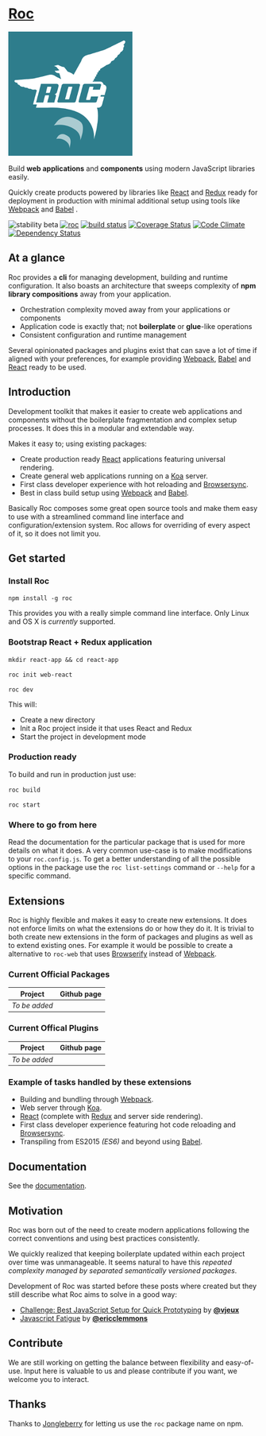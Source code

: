 # [Roc](http://www.getroc.org)
![logo](roc.png)

Build __web applications__ and __components__ using modern JavaScript libraries easily.

Quickly create products powered by libraries like [React](http://facebook.github.io/react/) and [Redux](https://github.com/rackt/redux) ready for deployment in production with minimal additional setup using tools like [Webpack](https://github.com/webpack) and [Babel](https://babeljs.io/) .  

![stability beta](https://img.shields.io/badge/stability-beta-yellow.svg)
[![roc](https://img.shields.io/npm/v/roc.svg)](https://www.npmjs.com/package/roc)
[![build status](https://travis-ci.org/rocjs/roc.svg)](https://travis-ci.org/rocjs/roc)
[![Coverage Status](https://coveralls.io/repos/rocjs/roc/badge.svg?branch=master&service=github)](https://coveralls.io/github/rocjs/roc?branch=master)
[![Code Climate](https://codeclimate.com/github/rocjs/roc/badges/gpa.svg)](https://codeclimate.com/github/rocjs/roc)
[![Dependency Status](https://david-dm.org/rocjs/roc.svg)](https://david-dm.org/rocjs/roc)

## At a glance
Roc provides a __cli__ for managing development, building and runtime configuration. It also boasts an architecture that sweeps complexity of __npm library compositions__ away from your application.

- Orchestration complexity moved away from your applications or components
- Application code is exactly that; not __boilerplate__ or __glue__-like operations
- Consistent configuration and runtime management

Several opinionated packages and plugins exist that can save a lot of time if aligned with your preferences, for example providing [Webpack](https://github.com/webpack), [Babel](https://babeljs.io/) and [React](http://facebook.github.io/react/) ready to be used.

## Introduction
Development toolkit that makes it easier to create web applications and components without the boilerplate fragmentation and complex setup processes. It does this in a modular and extendable way.  

Makes it easy to; using existing packages:
* Create production ready [React](http://facebook.github.io/react/) applications featuring universal rendering.
* Create general web applications running on a [Koa](http://koajs.com/) server.
* First class developer experience with hot reloading and [Browsersync](http://browsersync.io).
* Best in class build setup using [Webpack](http://webpack.github.io/) and [Babel](http://babeljs.io).  

Basically Roc composes some great open source tools and make them easy to use with a streamlined command line interface and configuration/extension system. Roc allows for overriding of every aspect of it, so it does not limit you.

## Get started
### Install Roc
```
npm install -g roc
```
This provides you with a really simple command line interface. Only Linux and OS X is _currently_ supported.

### Bootstrap React + Redux application
```
mkdir react-app && cd react-app
```
```
roc init web-react
```
```
roc dev
```
This will:
* Create a new directory
* Init a Roc project inside it that uses React and Redux
* Start the project in development mode

### Production ready
To build and run in production just use:
```
roc build
```
```
roc start
```

### Where to go from here
Read the documentation for the particular package that is used for more details on what it does. A very common use-case is to make modifications to your `roc.config.js`. To get a better understanding of all the possible options in the package use the `roc list-settings` command or `--help` for a specific command.

## Extensions
Roc is highly flexible and makes it easy to create new extensions. It does not enforce limits on what the extensions do or how they do it. It is trivial to both create new extensions in the form of packages and plugins as well as to extend existing ones. For example it would be possible to create a alternative to `roc-web` that uses [Browserify](http://browserify.org/) instead of [Webpack](http://webpack.github.io/).

### Current Official Packages
| Project | Github page |
| ------- | ----------- |
| _To be added_ |   &nbsp;  |

### Current Offical Plugins
| Project | Github page |
| ------- | ----------- |
| _To be added_ |   &nbsp;  |


### Example of tasks handled by these extensions
- Building and bundling through [Webpack](http://webpack.github.io/).
- Web server through [Koa](http://koajs.com/).
- [React](http://facebook.github.io/react/) (complete with [Redux](https://github.com/rackt/redux) and server side rendering).
- First class developer experience featuring hot code reloading and [Browsersync](http://browsersync.io).
- Transpiling from ES2015 _(ES6)_ and beyond using [Babel](http://babeljs.io).

## Documentation
See the [documentation](/docs/README.md).

## Motivation
Roc was born out of the need to create modern applications following the correct conventions and using best practices consistently.

We quickly realized that keeping boilerplate updated within each project over time was unmanageable. It seems natural to have this _repeated complexity managed by separated semantically versioned packages_.

Development of Roc was started before these posts where created but they still describe what Roc aims to solve in a good way:

* [Challenge: Best JavaScript Setup for Quick Prototyping](http://blog.vjeux.com/2015/javascript/challenge-best-javascript-setup-for-quick-prototyping.html) by [**@vjeux**](https://github.com/vjeux)
* [Javascript Fatigue](https://medium.com/@ericclemmons/javascript-fatigue-48d4011b6fc4) by [**@ericclemmons**](https://github.com/ericclemmons)

## Contribute
We are still working on getting the balance between flexibility and easy-of-use. Input here is valuable to us and please contribute if you want, we welcome you to interact.

## Thanks
Thanks to [Jongleberry](https://github.com/jonathanong) for letting us use the `roc` package name on npm.
